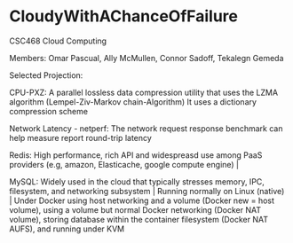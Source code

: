 # CloudyWithAChanceOfFailure
CSC468 Cloud Computing

Members: Omar Pascual, Ally McMullen, Connor Sadoff, Tekalegn Gemeda


Selected Projection:

CPU-PXZ: A parallel lossless data compression utility that uses the LZMA algorithm (Lempel-Ziv-Markov chain-Algorithm) It uses a dictionary compression scheme

Network Latency - netperf: The network request response benchmark can help measure report round-trip latency

Redis: High performance, rich API and widespreasd use among PaaS providers (e.g, amazon, Elasticache, google compute engine) |

MySQL: Widely used in the cloud that typically stresses memory, IPC, filesystem, and networking subsystem | Running normally on Linux (native) | Under Docker using host networking and a volume (Docker new = host volume), using a volume but normal Docker networking (Docker NAT volume), storing database within the container filesystem (Docker NAT AUFS), and running under KVM
